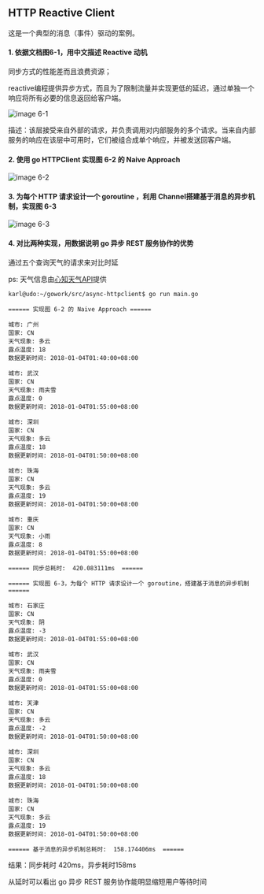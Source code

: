 ## HTTP Reactive Client 
这是一个典型的消息（事件）驱动的案例。

#### 1. 依据文档图6-1，用中文描述 Reactive 动机

同步方式的性能差而且浪费资源；

reactive编程提供异步方式，而且为了限制流量并实现更低的延迟，通过单独一个响应将所有必要的信息返回给客户端。

![image 6-1](https://github.com/karl-jm-huang/golang-learning/blob/master/async-httpclient/images/6-1.png)

描述：该层接受来自外部的请求，并负责调用对内部服务的多个请求。当来自内部服务的响应在该层中可用时，它们被组合成单个响应，并被发送回客户端。

#### 2. 使用 go HTTPClient 实现图 6-2 的 Naive Approach

![image 6-2](https://github.com/karl-jm-huang/golang-learning/blob/master/async-httpclient/images/6-2.png)

#### 3. 为每个 HTTP 请求设计一个 goroutine ，利用 Channel搭建基于消息的异步机制，实现图 6-3

![image 6-3](https://github.com/karl-jm-huang/golang-learning/blob/master/async-httpclient/images/6-3.png)

#### 4. 对比两种实现，用数据说明 go 异步 REST 服务协作的优势

通过五个查询天气的请求来对比时延

ps: 天气信息由[心知天气API](https://www.seniverse.com/)提供

```
karl@udo:~/gowork/src/async-httpclient$ go run main.go

====== 实现图 6-2 的 Naive Approach ======

城市: 广州
国家: CN
天气现象: 多云
露点温度: 18
数据更新时间: 2018-01-04T01:40:00+08:00

城市: 武汉
国家: CN
天气现象: 雨夹雪
露点温度: 0
数据更新时间: 2018-01-04T01:55:00+08:00

城市: 深圳
国家: CN
天气现象: 多云
露点温度: 18
数据更新时间: 2018-01-04T01:50:00+08:00

城市: 珠海
国家: CN
天气现象: 多云
露点温度: 19
数据更新时间: 2018-01-04T01:50:00+08:00

城市: 重庆
国家: CN
天气现象: 小雨
露点温度: 8
数据更新时间: 2018-01-04T01:55:00+08:00

====== 同步总耗时:  420.083111ms  ======

====== 实现图 6-3，为每个 HTTP 请求设计一个 goroutine，搭建基于消息的异步机制 ======

城市: 石家庄
国家: CN
天气现象: 阴
露点温度: -3
数据更新时间: 2018-01-04T01:55:00+08:00

城市: 武汉
国家: CN
天气现象: 雨夹雪
露点温度: 0
数据更新时间: 2018-01-04T01:55:00+08:00

城市: 天津
国家: CN
天气现象: 多云
露点温度: -2
数据更新时间: 2018-01-04T01:50:00+08:00

城市: 深圳
国家: CN
天气现象: 多云
露点温度: 18
数据更新时间: 2018-01-04T01:50:00+08:00

城市: 珠海
国家: CN
天气现象: 多云
露点温度: 19
数据更新时间: 2018-01-04T01:50:00+08:00

====== 基于消息的异步机制总耗时:  158.174406ms  ======
```

结果：同步耗时 420ms，异步耗时158ms

从延时可以看出 go 异步 REST 服务协作能明显缩短用户等待时间

